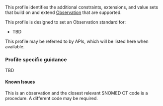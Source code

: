 This profile identifies the additional constraints, extensions, and value sets that build on and extend [Observation](http://hl7.org/fhir/R4/observation.html) that are supported. 

This profile is designed to set an Observation standard for:
* TBD

This profile may be referred to by APIs, which will be listed here when available.
 
### Profile specific guidance
TBD

#### Known Issues
This is an observation and the closest relevant SNOMED CT code is a procedure. A different code may be required.